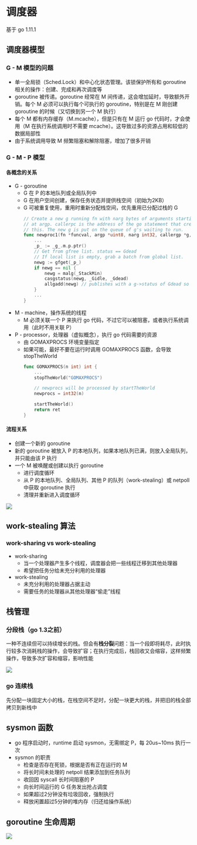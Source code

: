 # 调度器
基于 go 1.11.1
## 调度器模型
### G - M 模型的问题
- 单一全局锁（Sched.Lock）和中心化状态管理。该锁保护所有和 goroutine 相关的操作：创建、完成和再次调度等
- goroutine 被传递。goroutine 经常在 M 间传递，这会增加延时，导致额外开销。每个 M 必须可以执行每个可执行的 goroutine，特别是在 M 刚创建 goroutine 的时候（又切换到另一个 M 执行）
- 每个 M 都有内存缓存（M.mcache），但是只有在 M 运行 go 代码时，才会使用（M 在执行系统调用时不需要 mcache）。这导致过多的资源占用和较低的数据局部性
- 由于系统调用导致 M 频繁阻塞和解除阻塞，增加了很多开销

### G - M - P 模型
#### 各概念的关系
- G - goroutine
  - G 在 P 的本地队列或全局队列中
  - G 在用户空间创建，保存任务状态并提供栈空间（初始为2KB）
  - G 可被重复使用，重用时重新分配栈空间，优先重用已分配过栈的 G
	```go
	// Create a new g running fn with narg bytes of arguments starting
	// at argp. callerpc is the address of the go statement that created
	// this. The new g is put on the queue of g's waiting to run.
	func newproc1(fn *funcval, argp *uint8, narg int32, callergp *g, callerpc uintptr) {
		...
		_p_ := _g_.m.p.ptr()
		// Get from gfree list. status == Gdead
		// If local list is empty, grab a batch from global list.
		newg := gfget(_p_)
		if newg == nil {
			newg = malg(_StackMin)
			casgstatus(newg, _Gidle, _Gdead)
			allgadd(newg) // publishes with a g->status of Gdead so GC scanner doesn't look at uninitialized stack.
		}
		...
	}
	```
- M - machine，操作系统的线程
  - M 必须关联一个 P 来执行 go 代码，不过它可以被阻塞，或者执行系统调用（此时不用关联 P）
- P - processor，处理器（虚拟概念），执行 go 代码需要的资源
  - 由 GOMAXPROCS 环境变量指定
  - 如果可能，最好不要在运行时调用 GOMAXPROCS 函数，会导致 stopTheWorld
	```go
	func GOMAXPROCS(n int) int {
		...
		stopTheWorld("GOMAXPROCS")

		// newprocs will be processed by startTheWorld
		newprocs = int32(n)

		startTheWorld()
		return ret
	}
	```

#### 流程关系
- 创建一个新的 goroutine
- 新的 goroutine 被放入 P 的本地队列，如果本地队列已满，则放入全局队列，并只能由该 P 执行
- 一个 M 被唤醒或创建以执行 goroutine
  - 进行调度循环
  - 从 P 的本地队列、全局队列、其他 P 的队列（work-stealing）或 netpoll 中获取 goroutine 执行
  - 清理并重新进入调度循环

![](https://zia-wiki.oss-cn-hangzhou.aliyuncs.com/19-2-13/82196733.jpg)

## work-stealing 算法
### work-sharing vs work-stealing
- work-sharing
  - 当一个处理器产生多个线程，调度器会把一些线程迁移到其他处理器
  - 希望把任务分给未充分利用的处理器
- work-stealing
  - 未充分利用的处理器占据主动
  - 需要任务的处理器从其他处理器“偷走”线程

## 栈管理
### 分段栈（go 1.3之前）
一种不连续但可以持续增长的栈。但会有**栈分裂**问题：当一个段即将耗尽，此时执行较多次消耗栈的操作，会导致扩容；在执行完成后，栈回收又会缩容，这样频繁操作，导致多次扩容和缩容，影响性能

![](https://zia-wiki.oss-cn-hangzhou.aliyuncs.com/19-2-13/40598926.jpg)

### go 连续栈
先分配一块固定大小的栈，在栈空间不足时，分配一块更大的栈，并把旧的栈全部拷贝到新栈中

## sysmon 函数
- go 程序启动时，runtime 启动 sysmon，无需绑定 P，每 20us~10ms 执行一次
- sysmon 的职责
  - 检查是否存在死锁，根据是否有正在运行的 M
  - 将长时间未处理的 netpoll 结果添加到任务队列
  - 收回因 syscall 长时间阻塞的 P
  - 向长时间运行的 G 任务发出抢占调度
  - 如果超过2分钟没有垃圾回收，强制执行
  - 释放闲置超过5分钟的堆内存（归还给操作系统）

## goroutine 生命周期
![](https://zia-wiki.oss-cn-hangzhou.aliyuncs.com/19-2-14/53166914.jpg)
